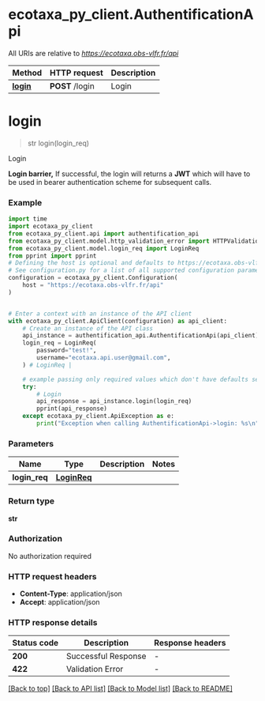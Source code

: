 # ecotaxa_py_client.AuthentificationApi

All URIs are relative to *https://ecotaxa.obs-vlfr.fr/api*

| Method                                    | HTTP request    | Description |
| ----------------------------------------- | --------------- | ----------- |
| [**login**](AuthentificationApi.md#login) | **POST** /login | Login       |


# **login**
> str login(login_req)

Login

**Login barrier,**  If successful, the login will returns a **JWT** which will have to be used in bearer authentication scheme for subsequent calls.

### Example


```python
import time
import ecotaxa_py_client
from ecotaxa_py_client.api import authentification_api
from ecotaxa_py_client.model.http_validation_error import HTTPValidationError
from ecotaxa_py_client.model.login_req import LoginReq
from pprint import pprint
# Defining the host is optional and defaults to https://ecotaxa.obs-vlfr.fr/api
# See configuration.py for a list of all supported configuration parameters.
configuration = ecotaxa_py_client.Configuration(
    host = "https://ecotaxa.obs-vlfr.fr/api"
)


# Enter a context with an instance of the API client
with ecotaxa_py_client.ApiClient(configuration) as api_client:
    # Create an instance of the API class
    api_instance = authentification_api.AuthentificationApi(api_client)
    login_req = LoginReq(
        password="test!",
        username="ecotaxa.api.user@gmail.com",
    ) # LoginReq | 

    # example passing only required values which don't have defaults set
    try:
        # Login
        api_response = api_instance.login(login_req)
        pprint(api_response)
    except ecotaxa_py_client.ApiException as e:
        print("Exception when calling AuthentificationApi->login: %s\n" % e)
```


### Parameters

| Name          | Type                        | Description | Notes |
| ------------- | --------------------------- | ----------- | ----- |
| **login_req** | [**LoginReq**](LoginReq.md) |             |

### Return type

**str**

### Authorization

No authorization required

### HTTP request headers

 - **Content-Type**: application/json
 - **Accept**: application/json


### HTTP response details

| Status code | Description         | Response headers |
| ----------- | ------------------- | ---------------- |
| **200**     | Successful Response | -                |
| **422**     | Validation Error    | -                |

[[Back to top]](#) [[Back to API list]](../README.md#documentation-for-api-endpoints) [[Back to Model list]](../README.md#documentation-for-models) [[Back to README]](../README.md)


